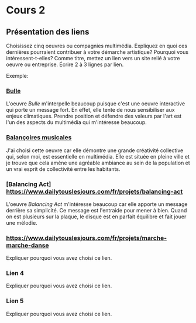 # Cours 2
## Présentation des liens
Choisissez cinq oeuvres ou compagnies multimédia. Expliquez en quoi ces dernières pourraient contribuer à votre démarche artistique? Pourquoi vous intéressent-t-elles? Comme titre, mettez un lien vers un site relié à votre oeuvre ou entreprise. Écrire 2 à 3 lignes par lien.

Exemple: 
### [Bulle](https://www.onf.ca/interactif/bulle/) 
L'oeuvre *Bulle* m'interpelle beaucoup puisque c'est une oeuvre interactive qui porte un message fort. En effet, elle tente de nous sensibiliser aux enjeux climatiques. Prendre position et défendre des valeurs par l'art est l'un des aspects du multimédia qui m'intéresse beaucoup. 

### [Balançoires musicales](https://www.dailytouslesjours.com/fr/projets/balancoires-musicales) 
J'ai choisi cette oeuvre car elle démontre une grande créativité collective qui, selon moi, est essentielle en multimédia. Elle est située en pleine ville et je trouve que cela amène une agréable ambiance au sein de la population et un vrai esprit de collectivité entre les habitants. 

### [Balancing Act] https://www.dailytouslesjours.com/fr/projets/balancing-act
L'oeuvre *Balancing Act* m'intéresse beaucoup car elle apporte un message derrière sa simplicité. Ce message est l'entraide pour mener à bien. Quand on est plusieurs sur 
la plaque, le disque est en parfait équilibre et fait jouer une mélodie.
### https://www.dailytouslesjours.com/fr/projets/marche-marche-danse 
Expliquer pourquoi vous avez choisi ce lien.  

### Lien 4 
Expliquer pourquoi vous avez choisi ce lien. 

### Lien 5 
Expliquer pourquoi vous avez choisi ce lien. 

